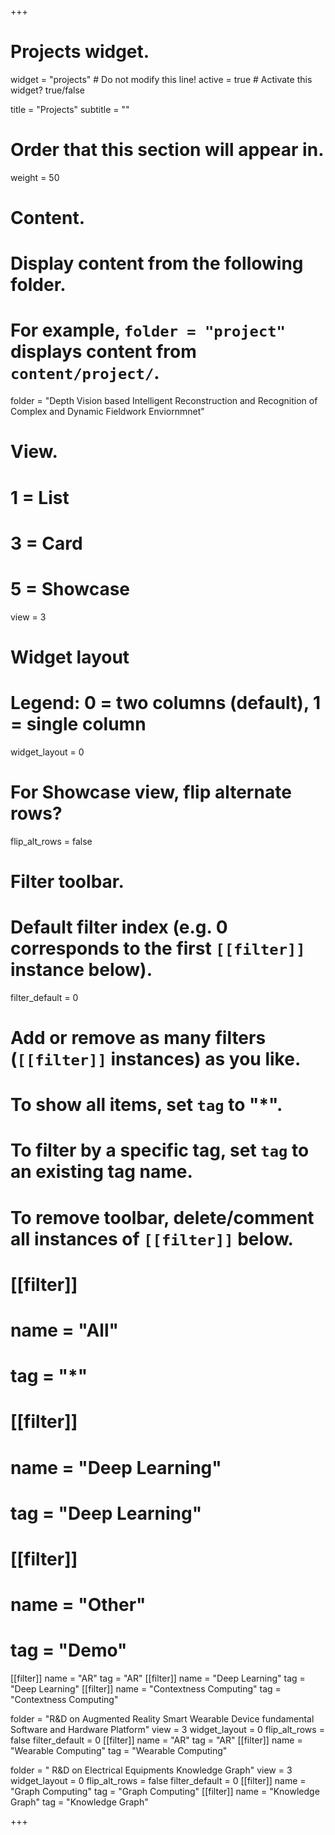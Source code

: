 +++
# Projects widget.
widget = "projects"  # Do not modify this line!
active = true  # Activate this widget? true/false

title = "Projects"
subtitle = ""

# Order that this section will appear in.
weight = 50

# Content.
# Display content from the following folder.
# For example, `folder = "project"` displays content from `content/project/`.
folder = "Depth Vision based Intelligent Reconstruction and Recognition of Complex and Dynamic Fieldwork Enviornmnet"

# View.
#   1 = List
#   3 = Card
#   5 = Showcase
view = 3

# Widget layout
# Legend: 0 = two columns (default), 1 = single column
widget_layout = 0

# For Showcase view, flip alternate rows?
flip_alt_rows = false

# Filter toolbar.

# Default filter index (e.g. 0 corresponds to the first `[[filter]]` instance below).
filter_default = 0

# Add or remove as many filters (`[[filter]]` instances) as you like.
# To show all items, set `tag` to "*".
# To filter by a specific tag, set `tag` to an existing tag name.
# To remove toolbar, delete/comment all instances of `[[filter]]` below.
# [[filter]]
#   name = "All"
#   tag = "*"
#
# [[filter]]
#   name = "Deep Learning"
#   tag = "Deep Learning"
#
# [[filter]]
#   name = "Other"
#   tag = "Demo"
[[filter]]
name = "AR"
tag = "AR"
[[filter]]
name = "Deep Learning"
tag = "Deep Learning"
[[filter]]
name = "Contextness Computing"
tag = "Contextness Computing"

folder = "R&D on Augmented Reality Smart Wearable Device fundamental Software and Hardware Platform"
view = 3
widget_layout = 0
flip_alt_rows = false
filter_default = 0
[[filter]]
name = "AR"
tag = "AR"
[[filter]]
name = "Wearable Computing"
tag = "Wearable Computing"

folder = " R&D on Electrical Equipments Knowledge Graph"
view = 3
widget_layout = 0
flip_alt_rows = false
filter_default = 0
[[filter]]
name = "Graph Computing"
tag = "Graph Computing"
[[filter]]
name = "Knowledge Graph"
tag = "Knowledge Graph"


+++

